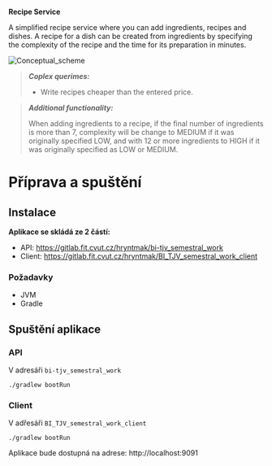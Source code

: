 **Recipe Service**

A simplified recipe service where you can add ingredients, recipes and dishes. A recipe for a dish can be created from ingredients by specifying the complexity of the recipe and the time for its preparation in minutes.

![Conceptual_scheme](https://gitlab.fit.cvut.cz/hryntmak/bi-tjv_semestral_work/-/raw/master/image_2023-10-26_19-07-30.png)

> _**Coplex querimes:**_
> 
> - Write recipes cheaper than the entered price.


> _**Additional functionality:**_
>
> When adding ingredients to a recipe, if the final number of ingredients is more than 7, complexity will be change to MEDIUM if it was originally specified LOW, and with 12 or more ingredients to HIGH if it was originally specified as LOW or MEDIUM.


# Příprava a spuštění
## Instalace

**Aplikace se skládá ze 2 částí:**

- API: https://gitlab.fit.cvut.cz/hryntmak/bi-tjv_semestral_work
- Client: https://gitlab.fit.cvut.cz/hryntmak/BI_TJV_semestral_work_client

### Požadavky 
- JVM
- Gradle

## Spuštění aplikace
### API
V adresáři `bi-tjv_semestral_work`
```
./gradlew bootRun
```
### Client
V adřesáři `BI_TJV_semestral_work_client`
```
./gradlew bootRun
```
Aplikace bude dostupná na adrese: http://localhost:9091



